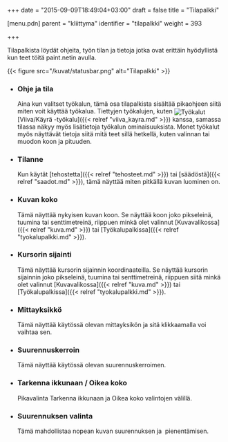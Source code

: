 +++
date = "2015-09-09T18:49:04+03:00"
draft = false
title = "Tilapalkki"

[menu.pdn]
	parent = "kliittyma"
	identifier = "tilapalkki"
	weight = 393

+++

Tilapalkista löydät ohjeita, työn tilan ja tietoja jotka ovat erittäin hyödyllistä kun teet töitä paint.netin avulla.

{{< figure src="/kuvat/statusbar.png" alt="Tilapalkki" >}}

*	### Ohje ja tila
	
	Aina kun valitset työkalun, tämä osa tilapalkista sisältää pikaohjeen siitä miten voit käyttää työkalua. Tiettyjen työkalujen, kuten
	<img style="vertical-align: middle;" src="/resurssit/tyokalut/linecurve.png" alt="Työkalut" />[Viiva/Käyrä -työkalu]({{< relref "viiva_kayra.md" >}})
	kanssa, samassa tilassa näkyy myös lisätietoja työkalun ominaisuuksista. Monet työkalut myös näyttävät tietoja siitä mitä teet sillä hetkellä, kuten
	valinnan tai muodon koon ja pituuden.
	
*	### Tilanne
	
	Kun käytät [tehostetta]({{< relref "tehosteet.md" >}}) tai [säädöstä]({{< relref "saadot.md" >}}), tämä näyttää miten pitkällä kuvan luominen on.
	
*	### Kuvan koko
	
	Tämä näyttää nykyisen kuvan koon. Se näyttää koon joko pikseleinä, tuumina tai senttimetreinä, riippuen minkä olet valinnut [Kuvavalikossa]({{< relref "kuva.md" >}}) tai 
	[Työkalupalkissa]({{< relref "tyokalupalkki.md" >}}).
	
*	### Kursorin sijainti
	
	Tämä näyttää kursorin sijainnin koordinaateilla. Se näyttää kursorin sijainnin joko pikseleinä, tuumina tai senttimetreinä, riippuen siitä minkä olet valinnut 
	[Kuvavalikossa]({{< relref "kuva.md" >}}) tai [Työkalupalkissa]({{< relref "tyokalupalkki.md" >}}).
	
*	### Mittayksikkö
	
	Tämä näyttää käytössä olevan mittayksikön ja sitä klikkaamalla voi vaihtaa sen.
	
*	### Suurennuskerroin
	
	Tämä näyttää käytössä olevan suurennuskerroimen.
	
*	### Tarkenna ikkunaan / Oikea koko
	
	Pikavalinta Tarkenna ikkunaan ja Oikea koko valintojen välillä.
	
*	### Suurennuksen valinta
	
	Tämä mahdollistaa nopean kuvan suurennuksen ja&nbsp; pienentämisen.
